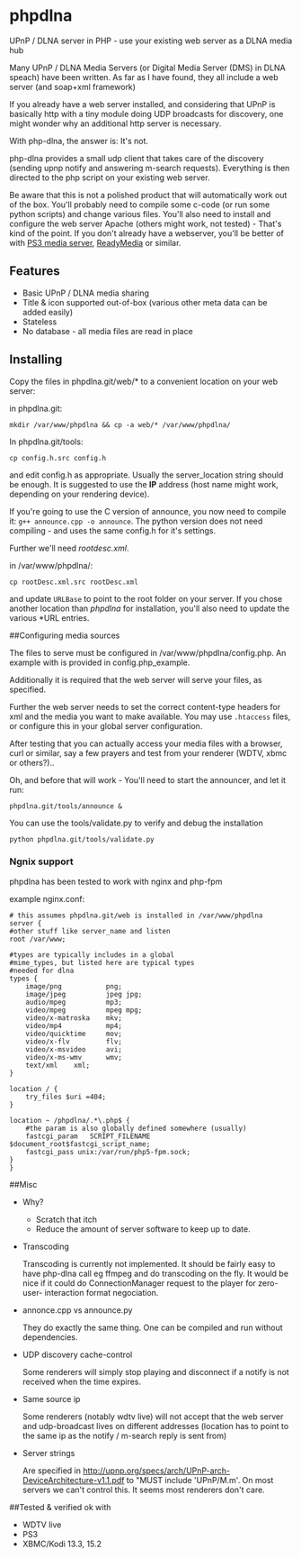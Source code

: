 phpdlna
=======

UPnP / DLNA server in PHP - use your existing web server as a DLNA media hub


Many UPnP / DLNA Media Servers (or Digital Media Server (DMS) in DLNA speach)
have been written. As far as I have found, they all include a web server (and
soap+xml framework)

If you already have a web server installed, and considering that UPnP is
basically http with a tiny module doing UDP broadcasts for discovery,
one might wonder why an additional http server is necessary.

With php-dlna, the answer is: It's not.

php-dlna provides a small udp client that takes care of the discovery (sending
upnp notify and answering m-search requests). Everything is then directed to
the php script on your existing web server.


Be aware that this is not a polished product that will automatically work out of the box. 
You'll probably need to compile some c-code (or run some python scripts) and change 
various files.  You'll also need to install and configure the web server Apache 
(others might work, not tested) - That's kind of the point. If you don't already have
a webserver, you'll be better of with [PS3 media server](http://www.ps3mediaserver.org/), [ReadyMedia](https://wiki.archlinux.org/index.php/ReadyMedia) or similar.

## Features
* Basic UPnP / DLNA media sharing
* Title & icon supported out-of-box (various other meta data can be added easily)
* Stateless
* No database - all media files are read in place

## Installing
Copy the files in phpdlna.git/web/* to a convenient location on your web server:

in phpdlna.git:

```mkdir /var/www/phpdlna && cp -a web/* /var/www/phpdlna/```

In phpdlna.git/tools:

```cp config.h.src config.h```

and edit config.h as appropriate. Usually the server_location string should be enough.
It is suggested to use the **IP** address (host name might work, depending on your
rendering device).

If you're going to use the C version of announce, you now need to compile it:
```g++ announce.cpp -o announce```.
The python version does not need compiling - and uses the same config.h for it's settings.

Further we'll need *rootdesc.xml*.

in /var/www/phpdlna/:

```cp rootDesc.xml.src rootDesc.xml```

and update ```URLBase``` to point to the root folder on your
server. If you chose another location than *phpdlna* for installation,
you'll also need to update the various *URL entries.


##Configuring media sources

The files to serve must be configured in /var/www/phpdlna/config.php.
An example with is provided in config.php_example.

Additionally it is required that the web server will serve your
files, as specified.

Further the web server needs to set the correct content-type headers for 
xml and the media you want to make available.
You may use ```.htaccess``` files, or configure this in your global server
configuration. 

After testing that you can actually access your media files with a browser, curl or
similar, say a few prayers and test from your renderer (WDTV, xbmc or others?)..

Oh, and before that will work - You'll need to start the announcer, and let it run:

```phpdlna.git/tools/announce &```


You can use the tools/validate.py to verify and debug the installation

```python phpdlna.git/tools/validate.py```

### Ngnix support
phpdlna has been tested to work with nginx and php-fpm

example nginx.conf:
```
# this assumes phpdlna.git/web is installed in /var/www/phpdlna
server {
#other stuff like server_name and listen
root /var/www;

#types are typically includes in a global
#mime_types, but listed here are typical types
#needed for dlna
types {
    image/png           png;
    image/jpeg          jpeg jpg;
    audio/mpeg          mp3;
    video/mpeg          mpeg mpg;
    video/x-matroska    mkv;
    video/mp4           mp4;
    video/quicktime     mov;
    video/x-flv         flv;
    video/x-msvideo     avi;
    video/x-ms-wmv      wmv;
    text/xml    xml;
}

location / {
    try_files $uri =404;
}

location ~ /phpdlna/.*\.php$ {
    #the param is also globally defined somewhere (usually)
    fastcgi_param   SCRIPT_FILENAME         $document_root$fastcgi_script_name;
    fastcgi_pass unix:/var/run/php5-fpm.sock;
}
}
```


##Misc
* Why?
  - Scratch that itch
  - Reduce the amount of server software to keep up to date.

* Transcoding

  Transcoding is currently not implemented. It should be fairly easy to
have php-dlna call eg ffmpeg and do transcoding on the fly. It would be
nice if it could do ConnectionManager request to the player for zero-user-
interaction format negociation.

* annonce.cpp vs announce.py
 
  They do exactly the same thing. One can be compiled and run without
dependencies.

* UDP discovery cache-control

  Some renderers will simply stop playing and disconnect if a notify is not received when the time expires.

* Same source ip

  Some renderers (notably wdtv live) will not accept that the web server and udp-broadcast lives on different addresses (location has to point to the same ip as the notify / m-search reply is sent from)

* Server strings

  Are specified in http://upnp.org/specs/arch/UPnP-arch-DeviceArchitecture-v1.1.pdf to "MUST include 'UPnP/M.m'. On most servers we can't control this. It seems most renderers don't care.

##Tested & verified ok with
* WDTV live
* PS3
* XBMC/Kodi 13.3, 15.2
